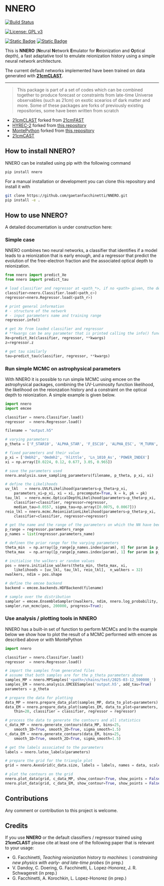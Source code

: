 # NNERO

[![Build Status](https://github.com/gaetanfacchinetti/NNERO/actions/workflows/python-package.yml/badge.svg?branch=torch)](https://github.com/gaetanfacchinetti/NNERO/actions?query=branch%3Atorch)


[![License: GPL v3](https://img.shields.io/badge/license-GPLv3-green.svg)](https://www.gnu.org/licenses/gpl-3.0)

[![Static Badge](https://img.shields.io/badge/physics-cosmology-darkblue)](https://en.wikipedia.org/wiki/Cosmology)
[![Static Badge](https://img.shields.io/badge/physics-21cm-yellow)](https://en.wikipedia.org/wiki/Hydrogen_line)

This is **NNERO** (**N**eural **N**etwork **E**mulator for **R**eionization and **O**ptical depth), a fast adaptative tool to emulate reionization history using a simple neural network architecture. 

The current default networks implemented have been trained on data generated with **[21cmCLAST](https://github.com/gaetanfacchinetti/21cmCLAST)**. 

---
> This package is part of a set of codes which can be combined together to produce forecast or constraints from late-time Universe observables (such as 21cm) on exotic scearios of dark matter and more. Some of these packages are forks of previously existing repositories, some have been written from scratch
- [21cmCLAST](https://github.com/gaetanfacchinetti/21cmCLAST) forked from [21cmFAST](https://github.com/21cmfast/21cmFAST)
- [HYREC-2](https://github.com/gaetanfacchinetti/HYREC-2) forked from [this repository](https://github.com/nanoomlee/HYREC-2)
- [MontePython](https://github.com/gaetanfacchinetti/montepython_public) forked from [this repository](https://github.com/brinckmann/montepython_public)
- [21cmCAST](https://github.com/gaetanfacchinetti/21cmCAST)



## How to install NNERO?

NNERO can be installed using pip with the following command
```bash
pip install nnero
```
For a manual installation or development you can clone this repository and install it with
```bash
git clone https://github.com/gaetanfacchinetti/NNERO.git 
pip install -e .
```

## How to use NNERO?

A detailed documentation is under construction here: 

### Simple case

NNERO combines two neural networks, a classifier that identifies if a model leads to a reionization that is early enough, and a regressor that predict the evolution of the free-electron fraction and the associated optical depth to reionization.

```python
from nnero import predict_Xe
from nnero import predict_tau

# load classifier and regressor at <path_*>, if no <path> given, the defaults are loaded
classifier=nnero.Classifier.load(<path_c>)
regressor=nnero.Regressor.load(<path_r>)

# print general information
# - structure of the network
# - input parameters name and training range
regressor.info()

# get Xe from loaded classifier and regressor
# **kwargs can be any parameter that is printed calling the info() function above
Xe=predict_Xe(classifier, regressor, **kwargs)
z=regressor.z

# get tau similarly
tau=predict_tau(classifier, regressor, **kwargs)
```


### Run simple MCMC on astrophysical parameters

With NNERO it is possible to run simple MCMC using emcee on the astrophysical packages, combining the UV-Luminosity function likelihood, the likelihood on the reionzation history and a constraint on the optical depth to reionization. A simple example is given below.

```python
import nnero
import emcee

classifier = nnero.Classifier.load()
regressor  = nnero.Regressor.load()

filename = "output.h5"

# varying parameters
p_theta = ['F_STAR10', 'ALPHA_STAR', 'F_ESC10', 'ALPHA_ESC', 'M_TURN', 't_STAR', 'L_X', 'NU_X_THRESH']

# fixed parameters and their value
p_xi = ['Ombh2', 'Omdmh2', 'hlittle', 'Ln_1010_As', 'POWER_INDEX']
xi = np.array([0.0224, 0.12, 0.677, 3.05, 0.965])

# save the parameters used
nnero.analysis.save_sampling_parameters(filename, p_theta, p_xi, xi)

# define the Likelihoods
uv_lkl   = nnero.UVLFLikelihood(parameters=p_theta+p_xi, 
    parameters_xi=p_xi, xi = xi, precompute=True, k = k, pk = pk)
tau_lkl  = nnero.mcmc.OpticalDepthLikelihood(parameters=p_theta+p_xi, 
    classifier=classifier, regressor=regressor, 
    median_tau=0.0557, sigma_tau=np.array([0.0075, 0.0067]))
reio_lkl = nnero.mcmc.ReionizationLikelihood(parameters=p_theta+p_xi, 
    classifier=classifier, regressor=regressor)

# get the name and the range of the parameters on which the NN have been trained
p_range = regressor.parameters_range
p_names = list(regressor.parameters_name)

# definen the prior range for the varying parameters
theta_min  = np.array([p_range[p_names.index(param), 0] for param in p_theta])
theta_max  = np.array([p_range[p_names.index(param), 1] for param in p_theta])

# initialise the walkers ar random values
pos = nnero.initialise_walkers(theta_min, theta_max, xi, 
    likelihoods = [uv_lkl, tau_lkl, reio_lkl],  n_walkers = 32)
nwalkers, ndim = pos.shape

# define the emcee backend
backend = emcee.backends.HDFBackend(filename)

# sample over the distribution
sampler = emcee.EnsembleSampler(nwalkers, ndim, nnero.log_probability, args = (xi, theta_min, theta_max, [tau_lkl, reio_lkl, uv_lkl]), backend=backend, vectorize=True)
sampler.run_mcmc(pos, 200000, progress=True);
```

### Use analysis / plotting tools in NNERO

NNERO has a built-in set of function to perform MCMCs and 
In the example below we show how to plot the result of a MCMC performed with emcee as described above or with MontePython


```python
import nnero

classifier = nnero.Classifier.load()
regressor  = nnero.Regressor.load()

# import the samples from generated files
# assume that both samples are for the p_theta parameters above
samples_MP = nnero.MPSamples('<path>/chains/test/2025-03-12_500000_')
samples_EM = nnero.analysis.EMCEESamples('output.h5', add_tau=True)
parameters = p_theta

# prepare the data for plotting                 
data_MP = nnero.prepare_data_plot(samples_MP, data_to_plot=parameters)
data_EM = nnero.prepare_data_plot(samples_EM, data_to_plot=parameters,
    thin=20, classifier = classifier, regressor = regressor)

# process the data to generate the contours and all statistics
c_data_MP = nnero.generate_contours(data_MP, bins=25, 
    smooth_1D=True, smooth_2D=True, sigma_smooth=1.5)
c_data_EM = nnero.generate_contours(data_EM, bins=25, 
    smooth_1D=True, smooth_2D=True, sigma_smooth=1.5)

# get the labels associated to the parameters
labels = nnero.latex_labels(parameters)

# prepare the grid for the triangle plot
grid = nnero.AxesGrid(c_data.size, labels = labels, names = data, scale=1.4)

# plot the contours on the grid
nnero.plot_data(grid, c_data_MP, show_contour=True, show_points = False)
nnero.plot_data(grid, c_data_EM, show_contour=True, show_points = False)
```

## Contributions

Any comment or contribution to this project is welcome.

## Credits

If you use **NNERO** or the default classifiers / regressor trained using **21cmCLAST** please cite at least one of the following paper that is relevant to your usage:

- G. Facchinetti, *Teaching reionization history to machines:  \\
constraining new physics with early- and late-time probes* (in prep.)
- V. Dandoy, C. Doering, G. Facchinetti, L. Lopez-Honorez, J. R. Schwagereit (in prep.)
- G. Facchinetti, A. Korochkin, L. Lopez-Honorez (in prep.)
